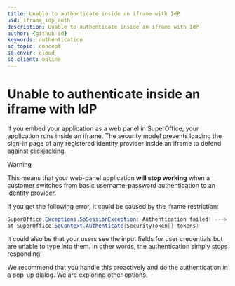```yaml
---
title: Unable to authenticate inside an iframe with IdP
uid: iframe_idp_auth
description: Unable to authenticate inside an iframe with IdP
author: {github-id}
keywords: authentication
so.topic: concept
so.envir: cloud
so.client: online
---
```


# Unable to authenticate inside an iframe with IdP

If you embed your application as a web panel in SuperOffice, your application runs inside an iframe. The security model prevents loading the sign-in page of any registered identity provider inside an iframe to defend against [clickjacking][1].

> [!WARNING]
> This means that your web-panel application **will stop working** when a customer switches from basic username-password authentication to an identity provider.

If you get the following error, it could be caused by the iframe restriction:

```csharp
SuperOffice.Exceptions.SoSessionException: Authentication failed! ---> System.NullReferenceException: Object reference not set to an instance of an object.
at SuperOffice.SoContext.Authenticate(SecurityToken[] tokens)
```

It could also be that your users see the input fields for user credentials but are unable to type into them. In other words, the authentication simply stops responding.

We recommend that you handle this proactively and do the authentication in a pop-up dialog. We are exploring other options.

<!-- Referenced links -->
[1]: https://www.owasp.org/index.php/Clickjacking
